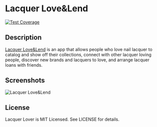 # Lacquer Love&Lend
[![Test Coverage](https://codeclimate.com/github/roseweixel/lacquer-lover/badges/coverage.svg)](https://codeclimate.com/github/roseweixel/lacquer-lover)
## Description

[Lacquer Love&Lend](http://www.lacquerloveandlend.com) is an app that allows people who love nail lacquer to catalog and show off their collections, connect with other lacquer loving people, discover new brands and lacquers to love, and arrange lacquer loans with friends.

## Screenshots

![Lacquer Love&Lend](http://i.imgur.com/1lgJ5N1.png)

## License

Lacquer Lover is MIT Licensed. See LICENSE for details.

